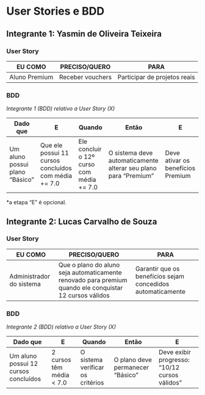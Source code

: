 # User Stories e BDD

## Integrante 1: Yasmin de Oliveira Teixeira

### User Story

|EU COMO      |PRECISO/QUERO   |PARA                        |
|-------------|----------------|----------------------------|
|Aluno Premium|Receber vouchers|Participar de projetos reais|

### BDD

*Integrante 1 (BDD) relativo a User Story (X)*

|Dado que                      |E                                                   |Quando                                   |Então                                                          |E                                |
|------------------------------|----------------------------------------------------|-----------------------------------------|---------------------------------------------------------------|---------------------------------|
|Um aluno possui plano “Básico”|Que ele possui 11 cursos concluídos com média += 7.0|Ele concluir o 12º curso com média += 7.0|O sistema deve automaticamente alterar seu plano para “Premium”|Deve ativar os benefícios Premium|

*a etapa “E” é opcional.

## Integrante 2: Lucas Carvalho de Souza

### User Story

|EU COMO                 |PRECISO/QUERO                                                                                          |PARA                                                       |
|------------------------|-------------------------------------------------------------------------------------------------------|-----------------------------------------------------------|
|Administrador do sistema|Que o plano do aluno seja automaticamente renovado para premium quando ele conquistar 12 cursos válidos|Garantir que os benefícios sejam concedidos automaticamente|

### BDD

*Integrante 2 (BDD) relativo a User Story (X)*

|Dado que                            |E                       |Quando                          |Então                           |E                                            |
|------------------------------------|------------------------|--------------------------------|--------------------------------|---------------------------------------------|
|Um aluno possui 12 cursos concluídos|2 cursos têm média < 7.0|O sistema verificar os critérios|O plano deve permanecer “Básico”|Deve exibir progresso: “10/12 cursos válidos”|
